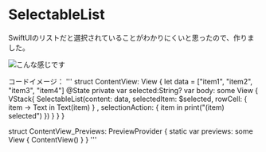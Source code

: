 # SelectableList

SwiftUIのリストだと選択されていることがわかりにくいと思ったので、作りました。

![こんな感じです](https://github.com/tyagishi/SelectableList/image.jpg "利用イメージ")

コードイメージ：
'''
struct ContentView: View {
    let data = ["item1", "item2", "item3", "item4"]
    @State private var selected:String?
    var body: some View {
        VStack{
            SelectableList(content: data, selectedItem: $selected, rowCell: { item -> Text in
                    Text(item)
                }
                , selectionAction: { item in
                    print("\(item) selected")
            })
        }
    }
}

struct ContentView_Previews: PreviewProvider {
    static var previews: some View {
        ContentView()
    }
}
'''
